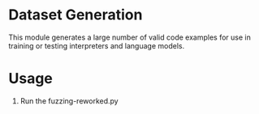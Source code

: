 # Dataset Generation
This module generates a large number of valid code examples for use in training or testing interpreters and language models.
# Usage
1. Run the fuzzing-reworked.py
          
